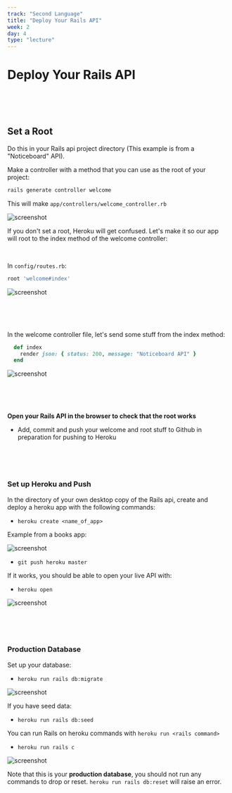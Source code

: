 ```yaml
---
track: "Second Language"
title: "Deploy Your Rails API"
week: 2
day: 4
type: "lecture"
---
```



# Deploy Your Rails API

<br>
<br>
<br>

## Set a Root

Do this in your Rails api project directory (This example is from a "Noticeboard" API).

Make a controller with a method that you can use as the root of your project:

```bash
rails generate controller welcome
```

This will make `app/controllers/welcome_controller.rb`

![screenshot](https://i.imgur.com/obbUkh8.png)

If you don't set a root, Heroku will get confused. Let's make it so our app will root to the index method of the welcome controller:


<br>


In `config/routes.rb`:

```ruby
root 'welcome#index'
```

![screenshot](https://i.imgur.com/bg7F7rz.png)


<br>
<br>
<br>


In the welcome controller file, let's send some stuff from the index method:

```ruby
  def index
    render json: { status: 200, message: "Noticeboard API" }
  end
```

![screenshot](https://i.imgur.com/14nBStv.png)

<br>
<br>
<br>


**Open your Rails API in the browser to check that the root works**

* Add, commit and push your welcome and root stuff to Github in preparation for pushing to Heroku

<br>
<br>
<br>


### Set up Heroku and Push

In the directory of your own desktop copy of the Rails api, create and deploy a heroku app with the following commands:

* `heroku create <name_of_app>`

Example from a books app:

![screenshot](https://i.imgur.com/hf6oZlz.png)

* `git push heroku master`

If it works, you should be able to open your live API with:

* `heroku open`

![screenshot](https://i.imgur.com/h83oezN.png)

<br>
<br>
<br>

### Production Database

Set up your database:

* `heroku run rails db:migrate`

![screenshot](https://i.imgur.com/oxx83gd.png)

If you have seed data:

* `heroku run rails db:seed`

You can run Rails on heroku commands with `heroku run <rails command>`

* `heroku run rails c`

![screenshot](https://i.imgur.com/0Coz9K6.png)

Note that this is your **production database**, you should not run any commands to drop or reset. `heroku run rails db:reset` will raise an error.